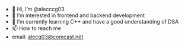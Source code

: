 - 👋 Hi, I’m @alecccg03
- 👀 I’m interested in frontend and backend development
- 🌱 I’m currently learning C++ and have a good understanding of DSA
- 📫 How to reach me 
-   email: alecg03@comcast.net

<!---
alecccg03/alecccg03 is a ✨ special ✨ repository because its `README.md` (this file) appears on your GitHub profile.
You can click the Preview link to take a look at your changes.
--->
